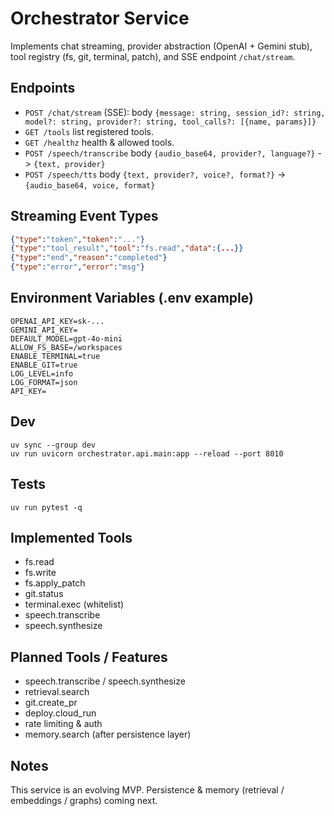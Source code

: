 # Orchestrator Service

Implements chat streaming, provider abstraction (OpenAI + Gemini stub), tool registry (fs, git, terminal, patch), and SSE endpoint `/chat/stream`.

## Endpoints
- `POST /chat/stream` (SSE): body `{message: string, session_id?: string, model?: string, provider?: string, tool_calls?: [{name, params}]}`
- `GET /tools` list registered tools.
- `GET /healthz` health & allowed tools.
- `POST /speech/transcribe` body `{audio_base64, provider?, language?}` -> `{text, provider}`
- `POST /speech/tts` body `{text, provider?, voice?, format?}` -> `{audio_base64, voice, format}`

## Streaming Event Types
```json
{"type":"token","token":"..."}
{"type":"tool_result","tool":"fs.read","data":{...}}
{"type":"end","reason":"completed"}
{"type":"error","error":"msg"}
```

## Environment Variables (.env example)
```
OPENAI_API_KEY=sk-...
GEMINI_API_KEY=
DEFAULT_MODEL=gpt-4o-mini
ALLOW_FS_BASE=/workspaces
ENABLE_TERMINAL=true
ENABLE_GIT=true
LOG_LEVEL=info
LOG_FORMAT=json
API_KEY=
```

## Dev
```
uv sync --group dev
uv run uvicorn orchestrator.api.main:app --reload --port 8010
```

## Tests
```
uv run pytest -q
```

## Implemented Tools
- fs.read
- fs.write
- fs.apply_patch
- git.status
- terminal.exec (whitelist)
- speech.transcribe
- speech.synthesize

## Planned Tools / Features
- speech.transcribe / speech.synthesize
- retrieval.search
- git.create_pr
- deploy.cloud_run
- rate limiting & auth
 - memory.search (after persistence layer)

## Notes
This service is an evolving MVP. Persistence & memory (retrieval / embeddings / graphs) coming next.
